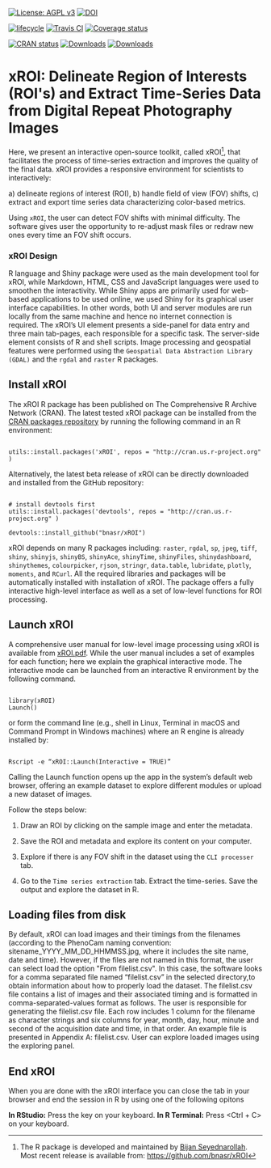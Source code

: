 [![License: AGPL v3](https://img.shields.io/badge/License-AGPL%20v3-blue.svg)](https://www.gnu.org/licenses/agpl-3.0) 
[![DOI](https://zenodo.org/badge/DOI/10.5281/zenodo.1204366.svg)](https://doi.org/10.5281/zenodo.1204366) 

[![lifecycle](https://img.shields.io/badge/lifecycle-maturing-blue.svg)](https://www.tidyverse.org/lifecycle/#maturing) 
[![Travis CI](https://travis-ci.org/bnasr/xROI.svg?branch=master)](https://travis-ci.org/bnasr/xROI) 
[![Coverage status](https://codecov.io/gh/bnasr/xROI/branch/master/graph/badge.svg)](https://codecov.io/github/bnasr/xROI?branch=master) 

[![CRAN status](http://www.r-pkg.org/badges/version-last-release/xROI)](https://cran.r-project.org/package=xROI) 
[![Downloads](http://cranlogs.r-pkg.org/badges/xROI?color=brightgreen)](http://www.r-pkg.org/pkg/xROI) 
[![Downloads](http://cranlogs.r-pkg.org/badges/grand-total/xROI?color=brightgreen)](http://www.r-pkg.org/pkg/xROI) 


# xROI: Delineate Region of Interests (ROI's) and Extract Time-Series Data from Digital Repeat Photography Images


Here, we present an interactive open-source toolkit, called xROI[^*], that facilitates the process of time-series extraction and improves the quality of the final data. xROI provides a responsive environment for scientists to interactively:

a) delineate regions of interest (ROI), 
b) handle field of view (FOV) shifts, 
c) extract and export time series data characterizing color-based metrics.

Using `xROI`, the user can detect FOV shifts with minimal difficulty. The software gives user the opportunity to re-adjust mask files or redraw new ones every time an FOV shift occurs.

### xROI Design
R language and Shiny package were used as the main development tool for xROI, while Markdown, HTML, CSS and JavaScript languages were used to smoothen the interactivity. While Shiny apps are primarily used for web-based applications to be used online, we used Shiny for its graphical user interface capabilities. In other words, both UI and server modules are run locally from the same machine and hence no internet connection is required. The xROI’s UI element presents a side-panel for data entry and three main tab-pages, each responsible for a specific task. The server-side element consists of R and shell scripts. Image processing and geospatial features were performed using the `Geospatial Data Abstraction Library (GDAL)` and the `rgdal` and `raster` R packages. 


## Install xROI
The xROI R package has been published on The Comprehensive R Archive Network (CRAN). The latest tested xROI package can be installed from the <a href="https://cran.r-project.org/package=xROI">CRAN packages repository</a> by running the following command in an R environment:

```{r, echo=TRUE, eval=FALSE}

utils::install.packages('xROI', repos = "http://cran.us.r-project.org" )

```

Alternatively, the latest beta release of xROI can be directly downloaded and installed from the GitHub repository:
```{r, echo=TRUE, eval=FALSE}

# install devtools first
utils::install.packages('devtools', repos = "http://cran.us.r-project.org" )

devtools::install_github("bnasr/xROI")

```

xROI depends on many R packages including: `raster`, `rgdal`, `sp`, `jpeg`, `tiff`, `shiny`, `shinyjs`, `shinyBS`, `shinyAce`, `shinyTime`, `shinyFiles`, `shinydashboard`, `shinythemes`, `colourpicker`, `rjson`, `stringr`, `data.table`, `lubridate`, `plotly`, `moments`, and `RCurl`. All the required libraries and packages will be automatically installed with installation of xROI. The package offers a fully interactive high-level interface as well as a set of low-level functions for ROI processing. 


## Launch xROI

A comprehensive user manual for low-level image processing using xROI is available from <a href="https://cran.r-project.org/package=xROI/xROI.pdf">xROI.pdf</a>. While the user manual includes a set of examples for each function; here we explain the graphical interactive mode. The interactive mode can be launched from an interactive R environment by the following command.

```{r, echo=TRUE, eval=FALSE}

library(xROI)
Launch()

```

or form the command line (e.g., shell in Linux, Terminal in macOS and Command Prompt in Windows machines) where an R engine is already installed by:

```{r, echo=TRUE, eval=FALSE}

Rscript -e “xROI::Launch(Interactive = TRUE)”

```

Calling the Launch function opens up the app in the system’s default web browser, offering an example dataset to explore different modules or upload a new dataset of images. 



Follow the steps below:

1. Draw an ROI by clicking on the sample image and enter the metadata. 

2. Save the ROI and metadata and explore its content on your computer.

3. Explore if there is any FOV shift in the dataset using the `CLI processer` tab.

4. Go to the `Time series extraction` tab. Extract the time-series. Save the output and explore the dataset in R.


## Loading files from disk
By default, xROI can load images and their timings from the filenames (according to the PhenoCam naming convention: sitename_YYYY_MM_DD_HHMMSS.jpg, where it includes the site name, date and time). However, if the files are not named in this format, the user can select load the option "From filelist.csv". In this case, the software looks for a comma separated file named “filelist.csv” in the selected directory,to obtain information about how to properly load the dataset. The filelist.csv file contains a list of images and their associated timing and is formatted in comma-separated-values format as follows. The user is responsible for generating the filelist.csv file. Each row includes 1 column for the filename as character strings and six columns for year, month, day, hour, minute and second of the acquisition date and time, in that order. An example file is presented in Appendix A: filelist.csv. User can explore loaded images using the exploring panel.


## End xROI

When you are done with the xROI interface you can close the tab in your browser 
and end the session in R by using one of the following opitons

**In RStudio:** Press the <Esc> key on your keyboard.
**In R Terminal:** Press <Ctrl + C> on your keyboard.




[^*]: The R package is developed and maintained by <a href="https://bnasr.github.io/">Bijan Seyednarollah</a>. Most recent release is available from: https://github.com/bnasr/xROI
